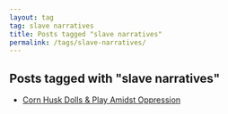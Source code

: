 ```yaml
---
layout: tag
tag: slave narratives
title: Posts tagged "slave narratives"
permalink: /tags/slave-narratives/
---
```


## Posts tagged with "slave narratives"
- [Corn Husk Dolls & Play Amidst Oppression](/corn-husk-dolls/)
